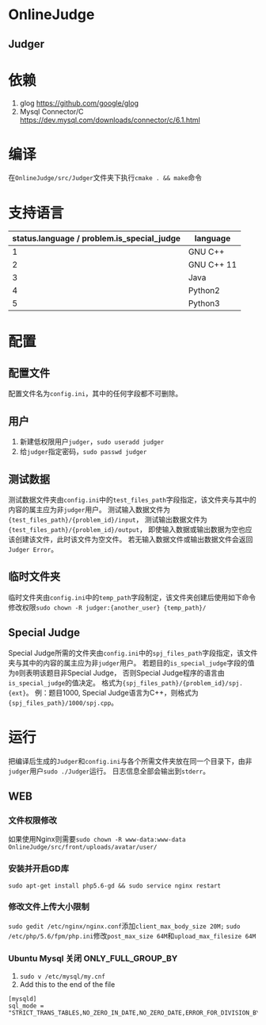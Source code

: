 # OnlineJudge

## Judger

# 依赖
1. glog https://github.com/google/glog
2. Mysql Connector/C https://dev.mysql.com/downloads/connector/c/6.1.html

# 编译
在`OnlineJudge/src/Judger`文件夹下执行`cmake . && make`命令

# 支持语言
status.language / problem.is_special_judge | language
---- | ---
1 | GNU C++
2 | GNU C++ 11
3 | Java
4 | Python2
5 | Python3

# 配置

## 配置文件
配置文件名为`config.ini`，其中的任何字段都不可删除。
## 用户
1. 新建低权限用户`judger`，`sudo useradd judger`
2. 给`judger`指定密码，`sudo passwd judger`

## 测试数据
测试数据文件夹由`config.ini`中的`test_files_path`字段指定，该文件夹与其中的内容的属主应为非`judger`用户。
测试输入数据文件为`{test_files_path}/{problem_id}/input`，
测试输出数据文件为`{test_files_path}/{problem_id}/output`，
即使输入数据或输出数据为空也应该创建该文件，此时该文件为空文件。
若无输入数据文件或输出数据文件会返回`Judger Error`。

## 临时文件夹
临时文件夹由`config.ini`中的`temp_path`字段制定，该文件夹创建后使用如下命令修改权限`sudo chown -R judger:{another_user} {temp_path}/`

## Special Judge
Special Judge所需的文件夹由`config.ini`中的`spj_files_path`字段指定，该文件夹与其中的内容的属主应为非`judger`用户。
若题目的`is_special_judge`字段的值为`0`则表明该题目非Special Judge，
否则Special Judge程序的语言由`is_special_judge`的值决定。
格式为`{spj_files_path}/{problem_id}/spj.{ext}`。
例：题目1000, Special Judge语言为C++，则格式为`{spj_files_path}/1000/spj.cpp`。

# 运行
把编译后生成的`Judger`和`config.ini`与各个所需文件夹放在同一个目录下，由非`judger`用户`sudo ./Judger`运行。
日志信息全部会输出到`stderr`。

## WEB
### 文件权限修改
如果使用Nginx则需要`sudo chown -R www-data:www-data OnlineJudge/src/front/uploads/avatar/user/`
### 安装并开启GD库
`sudo apt-get install php5.6-gd && sudo service nginx restart`
### 修改文件上传大小限制
`sudo gedit /etc/nginx/nginx.conf`添加`client_max_body_size 20M;`
`sudo /etc/php/5.6/fpm/php.ini`修改`post_max_size 64M`和`upload_max_filesize 64M`

### Ubuntu Mysql 关闭 ONLY_FULL_GROUP_BY

1. `sudo v /etc/mysql/my.cnf`
2. Add this to the end of the file
```
[mysqld]
sql_mode = "STRICT_TRANS_TABLES,NO_ZERO_IN_DATE,NO_ZERO_DATE,ERROR_FOR_DIVISION_BY_ZERO,NO_AUTO_CREATE_USER,NO_ENGINE_SUBSTITUTION"
```
